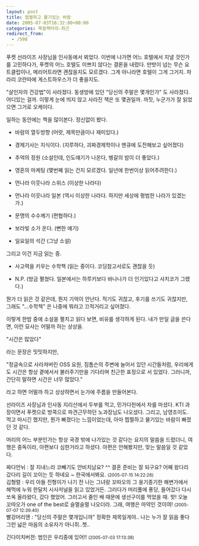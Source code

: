 ```yaml
---
layout: post
title: 찝찔하고 물기있는 바람
date: 2005-07-03T16:32:00+00:00
categories: 북컬렉터의-최근
redirect_from:
  - /598
---
```


푸켓 선라이즈 사장님을 인사동에서 뵈었다. 이번에 나가면 어느 호텔에서 지낼 것인가를 고민하다가, 푸켓의 어느 호텔도 이쁘지 않다는 결론을 내렸다. 만밧이 넘는 무슨 요트클럽이나, 메리어트라면 괜찮을지도 모르겠다. 그게 아니라면 호텔이 그게 그거지. 차라리 코란따에 게스트하우스가 더 좋을지도.

"살인자의 건강법"이 사라졌다. 동생방에 있던 "당신의 주말은 몇개인가" 도 사라졌다. 어디있는 걸까. 이렇게 눈에 띄지 않고 사라진 책은 또 몇권일까. 까짓, 누군가가 잘 읽었으면 그거로 오케이다.

일하는 동안에는 책을 많이본다. 정신없이 봤다.

- 바람의 열두방향 (어랏, 제목만큼이나 재미있다.)

- 경제기사는 지식이다. (지루하다, 괴짜경제학이나 멘큐에 도전해보고 싶어졌다)

- 추억의 정원 (소설인데, 인도얘기가 나온다, 벵갈의 밤이 더 좋았다.)

- 영혼의 마케팅 (몇번째 읽는 건지 모르겠다. 일년에 한번이상 읽어주려한다.)

- 먼나라 이웃나라 스위스 (이상한 나라다)

- 먼나라 이웃나라 일본 (역시 이상한 나라다. 하지만 세상에 평범한 나라가 있겠는가.)

- 문명의 수수께기 (편협하다.)

- 보라빛 소가 온다. (뻔한 얘기)

- 일요일의 석간 (그냥 소설)

그리고 이건 지금 읽는 중.

- 사고력을 키우는 수학책 (읽는 중이다. 코딩참고서로도 괜찮을 듯)

- N.P. (방금 펼쳤다. 일본에서는 하루키보다 바나나가 더 인기있다고 사치코가 그랬다.)

뭔가 더 읽은 것 같은데, 뭔지 기억이 안난다. 적기도 귀찮고, 후기를 쓰기도 귀찮지만, 그래도 "...수학책" 은 나중에 뭐라고 끄적거리고 싶어졌다.

이렇게 한밤 중에 소설을 펼치고 읽다 보면, 비유를 생각하게 된다. 내가 만일 글을 쓴다면, 이런 묘사는 어떨까 하는 상상을.

> 

"시간은 많았다"

라는 문장은 밋밋하지만,

> 

"정글속으로 사라져버린 OSS 요원, 짐톰슨의 주변에 늘어서 있던 시간들처럼, 우리에게도 시간은 항상 곁에서서 불러주기만을 기다리며 친근한 표정으로 서 있었다. 그러니까, 간단히 말하면 시간은 너무 많았다."

라고 하면 어떨까 하고 상상하면서 눈가에 주름을 만들어본다.

선라이즈 사장님과 인사동 지리산에서 두부를 먹고, 민가다헌에서 차를 마셨다. KTI 과장이면서 푸켓으로 방콕으로 파견근무하던 노과장님도 나오셨다. 그리고, 남영조이도. 먹고 마시긴 했지만, 뭔가 빠졌다는 느낌이었는데, 아마 찝찔하고 물기있는 바람이 빠졌던 것 같다.

머리의 어느 부분인가는 항상 국경 밖에 나가있는 것 같다는 요지의 말씀을 드렸더니, 여행은 중독이라, 아편보다 심한거라고 하셨다. 아편은 안해봤지만, 맞는 말씀일 것 같았다.
<div id=comments>
<div class=comment>
<!--- cmt:1019 --->
<!--- mail: --->
<!--- parent:0 --->
짜다언뉘 : 
잘 지내느라 코빼기도 안비치남요? ^^
결혼 준비는 잘 되구요? 
어째 왔다리 갔다리 길이 꼬이는 듯 하네요 ~ 한국에서봐요.
 <small>(2005-07-15 14:22:26)</small>
</div>
<div class=comment>
<!--- cmt:1020 --->
<!--- mail: --->
<!--- parent:0 --->
김형렬 : 
우리 아들 진형이가 나기 전 나는 그녀랑 꼬따오의 그 옹기종기한 해변가에서 해먹에 누워 한달치 시사저널을 읽고 있었거든. 그러다가 머리풀에 퐁당, 들어갔다 다시 쏘옥 올라왔다, 갔다 했었어. 그러고서 줄인 배 때문에 생선구이를 먹었을 때. 핫! 오늘 꼬따오가 one of the best로 슬멀슬멀 나오더라. 그래, 여행은 마약인 것이여!
 <small>(2005-07-07 12:39:40)</small>
</div>
<div class=comment>
<!--- cmt:1021 --->
<!--- mail: --->
<!--- parent:0 --->
빨강머리앤 : 
"당신의 주말은 몇개입니까" 정확한 제목일게야..
나는 누가 잘 읽음 좋다 그런 넓은 마음의 소유자가 아니쥐..쳇..

긴다이치버젼: 범인은 우리중에 있어!!
 <small>(2005-07-03 17:13:38)</small>
</div>
</div>
